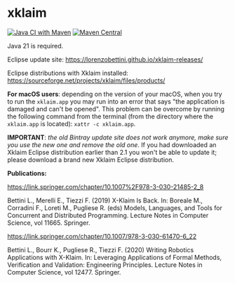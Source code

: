 # xklaim

[![Java CI with Maven](https://github.com/LorenzoBettini/xklaim/actions/workflows/linux.yml/badge.svg)](https://github.com/LorenzoBettini/xklaim/actions/workflows/linux.yml)
[![Maven Central](https://img.shields.io/maven-central/v/io.github.lorenzobettini.klaim/xklaim.svg?label=Maven%20Central)](https://search.maven.org/search?q=g:%22io.github.lorenzobettini.klaim%22%20AND%20a:%22xklaim%22)

Java 21 is required.

Eclipse update site: https://lorenzobettini.github.io/xklaim-releases/

Eclipse distributions with Xklaim installed: https://sourceforge.net/projects/xklaim/files/products/

**For macOS users**: depending on the version of your macOS, when you try to run the `xklaim.app` you may run into an error that says "the application is damaged and can't be opened". This problem can be overcome by running the following command from the terminal (from the directory where the `xklaim.app` is located): `xattr -c xklaim.app`.

**IMPORTANT**: _the old Bintray update site does not work anymore, make sure you use the new one and remove the old one_. If you had downloaded an Xklaim Eclipse distribution earlier than 2.1 you won't be able to update it; please download a brand new Xklaim Eclipse distribution.

**Publications:**

https://link.springer.com/chapter/10.1007%2F978-3-030-21485-2_8

Bettini L., Merelli E., Tiezzi F. (2019) X-Klaim Is Back. In: Boreale M., Corradini F., Loreti M., Pugliese R. (eds) Models, Languages, and Tools for Concurrent and Distributed Programming. Lecture Notes in Computer Science, vol 11665. Springer.

https://link.springer.com/chapter/10.1007/978-3-030-61470-6_22

Bettini L., Bourr K., Pugliese R., Tiezzi F. (2020) Writing Robotics Applications with X-Klaim. In: Leveraging Applications of Formal Methods, Verification and Validation: Engineering Principles. Lecture Notes in Computer Science, vol 12477. Springer.
